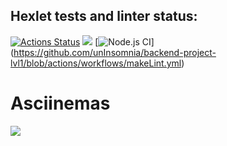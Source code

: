 ## Hexlet tests and linter status:
[![Actions Status](https://github.com/unInsomnia/backend-project-lvl1/workflows/hexlet-check/badge.svg)](https://github.com/unInsomnia/backend-project-lvl1/actions)
<a href="https://codeclimate.com/github/unInsomnia/backend-project-lvl1/maintainability"><img src="https://api.codeclimate.com/v1/badges/191820a66afdd965436a/maintainability" /></a>
[![Node.js CI](https://github.com/unInsomnia/backend-project-lvl1/blob/actions/workflows/makeLint.yml/badge.svg)]
(https://github.com/unInsomnia/backend-project-lvl1/blob/actions/workflows/makeLint.yml)

# Asciinemas

<a href="https://asciinema.org/a/wFmtKK042OjGBRLoUE08jomzB" target="_blank"><img src="https://asciinema.org/a/wFmtKK042OjGBRLoUE08jomzB.svg" /></a>